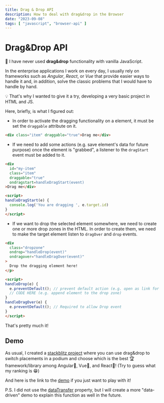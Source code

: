```yaml
---
title: Drag & Drop API
description: How to deal with drag&drop in the Browser 
date: "2023-09-08"
tags: [ "javascript", "browser-api" ]
---
```


# Drag&Drop API

👀 I have never used **drag&drop** functionality with vanilla JavaScript.

In the enterprise applications I work on every day, I usually rely on frameworks such as _Angular_, _React_, or _Vue_ that provide easier ways to handle it and, in addition, solve the classic problems that I would have to handle by hand.

💡 That's why I wanted to give it a try, developing a very basic project in HTML and JS.

Here, briefly, is what I figured out:

- In order to activate the dragging functionality on a element, it must be set the `draggable` attribute on it.

```html
<div class="item" draggable="true">Drag me</div>
```
- If we need to add some actions (e.g. save element's data for future purpose) once the element is "grabbed", a listener to the `dragStart` event must be added to it.

```html
<div 
  id="my-item"
  class="item"
  draggable="true" 
  ondragstart=handleDragStart(event)
>Drag me</div>

<script>
handleDragStart(e) {
  console.log('You are dragging ', e.target.id)
}
</script>
```

- If we want to drop the selected element somewhere, we need to create one or more drop zones in the HTML.
  In order to create them, we need to make the target element listen to `dragOver` and `drop` events.

```html
<div 
  class="dropzone"
  ondrop="handleDrop(event)"
  ondragover="handleDragOver(event)"
>
  Drop the dragging element here!
</p>

<script>
handleDrop(e) {
  e.preventDefault(); // prevent default action (e.g. open as link for some elements)
  // CODE HERE (e.g. append element to the drop zone)
}
handleDragOver(e) {
  e.preventDefault(); // Required to allow Drop event
}
</script>
```

That's pretty much it!

## Demo

As usual, I created a [stackblitz project](https://stackblitz.com/edit/dz-drag-drop?file=index.js) where you can use drag&drop to switch placements in a podium and choose which is the best 🏆 framework/library among Angular🥇, Vue🥈, and React🥉! (Try to guess what my ranking is 😁)

And here is the link to the [demo](https://dz-drag-drop.stackblitz.io) if you just want to play with it!

P.S. I did not use the [dataTransfer](https://developer.mozilla.org/en-US/docs/Web/API/DragEvent/dataTransfer) property, but I will create a more "data-driven" demo to explain this function as well in the future.
